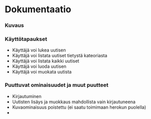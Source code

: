 # Dokumentaatio

### Kuvaus
### Käyttötapaukset

* Käyttäjä voi lukea uutisen
* Käyttäjä voi listata uutiset tietystä kateoriasta
* Käyttäjä voi listata kaikki uutiset
* Käyttäjä voi luoda uutisen
* Käyttäjä voi muokata uutista


### Puuttuvat ominaisuudet ja muut puutteet
* Kirjautuminen
* Uutisten lisäys ja muokkaus mahdollista vain kirjautuneena
* Kuvaominaisuus poistettu (ei saatu toimimaan herokun puolella)
* 

